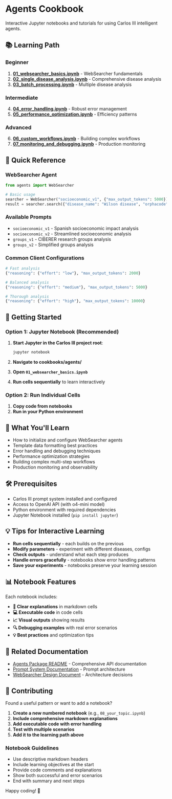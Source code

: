 # Agents Cookbook

Interactive Jupyter notebooks and tutorials for using Carlos III intelligent agents.

## 📚 Learning Path

### Beginner
1. **[01_websearcher_basics.ipynb](01_websearcher_basics.ipynb)** - WebSearcher fundamentals
2. **[02_single_disease_analysis.ipynb](02_single_disease_analysis.ipynb)** - Comprehensive disease analysis
3. **[03_batch_processing.ipynb](03_batch_processing.ipynb)** - Multiple disease analysis

### Intermediate  
4. **[04_error_handling.ipynb](04_error_handling.ipynb)** - Robust error management
5. **[05_performance_optimization.ipynb](05_performance_optimization.ipynb)** - Efficiency patterns

### Advanced
6. **[06_custom_workflows.ipynb](06_custom_workflows.ipynb)** - Building complex workflows
7. **[07_monitoring_and_debugging.ipynb](07_monitoring_and_debugging.ipynb)** - Production monitoring

## 🎯 Quick Reference

### WebSearcher Agent

```python
from agents import WebSearcher

# Basic usage
searcher = WebSearcher("socioeconomic_v1", {"max_output_tokens": 5000})
result = searcher.search({"disease_name": "Wilson disease", "orphacode": "905"})
```

### Available Prompts

- `socioeconomic_v1` - Spanish socioeconomic impact analysis
- `socioeconomic_v2` - Streamlined socioeconomic analysis  
- `groups_v1` - CIBERER research groups analysis
- `groups_v2` - Simplified groups analysis

### Common Client Configurations

```python
# Fast analysis
{"reasoning": {"effort": "low"}, "max_output_tokens": 2000}

# Balanced analysis  
{"reasoning": {"effort": "medium"}, "max_output_tokens": 5000}

# Thorough analysis
{"reasoning": {"effort": "high"}, "max_output_tokens": 10000}
```

## 🚀 Getting Started

### Option 1: Jupyter Notebook (Recommended)
1. **Start Jupyter in the Carlos III project root**:
   ```bash
   jupyter notebook
   ```

2. **Navigate to cookbooks/agents/**

3. **Open `01_websearcher_basics.ipynb`**

4. **Run cells sequentially** to learn interactively

### Option 2: Run Individual Cells
1. **Copy code from notebooks**
2. **Run in your Python environment**

## 📖 What You'll Learn

- How to initialize and configure WebSearcher agents
- Template data formatting best practices
- Error handling and debugging techniques
- Performance optimization strategies
- Building complex multi-step workflows
- Production monitoring and observability

## 🛠️ Prerequisites

- Carlos III prompt system installed and configured
- Access to OpenAI API (with o4-mini model)
- Python environment with required dependencies
- Jupyter Notebook installed (`pip install jupyter`)

## 💡 Tips for Interactive Learning

- **Run cells sequentially** - each builds on the previous
- **Modify parameters** - experiment with different diseases, configs
- **Check outputs** - understand what each step produces
- **Handle errors gracefully** - notebooks show error handling patterns
- **Save your experiments** - notebooks preserve your learning session

## 📊 Notebook Features

Each notebook includes:
- **📝 Clear explanations** in markdown cells
- **💻 Executable code** in code cells
- **📈 Visual outputs** showing results
- **🔍 Debugging examples** with real error scenarios
- **💡 Best practices** and optimization tips

## 🔗 Related Documentation

- [Agents Package README](../../agents/README.md) - Comprehensive API documentation
- [Prompt System Documentation](../prompts/README.md) - Prompt architecture
- [WebSearcher Design Document](../../websearcher.md) - Architecture decisions

## 🤝 Contributing

Found a useful pattern or want to add a notebook?

1. **Create a new numbered notebook** (e.g., `08_your_topic.ipynb`)
2. **Include comprehensive markdown explanations**
3. **Add executable code with error handling**
4. **Test with multiple scenarios**
5. **Add it to the learning path above**

### Notebook Guidelines

- Use descriptive markdown headers
- Include learning objectives at the start
- Provide code comments and explanations
- Show both successful and error scenarios
- End with summary and next steps

Happy coding! 🎉 